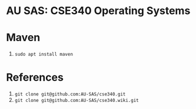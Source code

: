 AU SAS: CSE340 Operating Systems
===

# Maven
1. `sudo apt install maven`

# References
1. `git clone git@github.com:AU-SAS/cse340.git`
2. `git clone git@github.com:AU-SAS/cse340.wiki.git`

